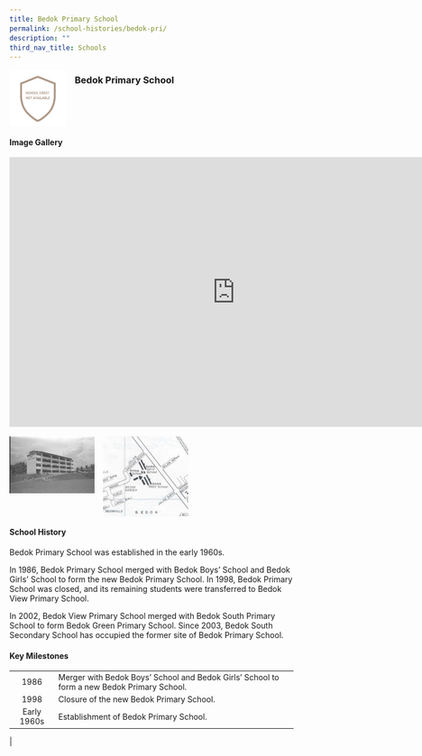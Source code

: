 ```yaml
---
title: Bedok Primary School
permalink: /school-histories/bedok-pri/
description: ""
third_nav_title: Schools
---
```

<img align="left" style="width:20%;margin-right:15px;" src="/images/bedokpri1.jpg">

### **Bedok Primary School**

<br clear="left">

#### **Image Gallery**
<iframe src="https://docs.google.com/presentation/d/e/2PACX-1vRCfUIHeRzVoc_HxpsVdsJu7tx3yAWjzUqfPFXikATDNOQ-KTGXRWP5NJRAwHX-MDi9K0_pYsjIU-SY/embed?start=false&amp;loop=true&amp;delayms=5000" frameborder="0" width="800" height="479" allowfullscreen="true"></iframe>
<p><a href="https://staging.d1yxymztqoj7qn.amplifyapp.com/images/bedokpri2.jpg">  
<img align="left" style="width:30%;margin-right:15px;" src="/images/bedokpri2.jpg">
</a></p>

<p><a href="https://staging.d1yxymztqoj7qn.amplifyapp.com/images/bedokpri3.jpg">  
<img align="left" style="width:30%;margin-right:15px;" src="/images/bedokpri3.jpg">
</a></p>

<br clear="left">

#### **School History**
Bedok Primary School was established in the early 1960s.  
  
In 1986, Bedok Primary School merged with Bedok Boys’ School and Bedok Girls’ School to form the new Bedok Primary School. In 1998, Bedok Primary School was closed, and its remaining students were transferred to Bedok View Primary School.  
  
In 2002, Bedok View Primary School merged with Bedok South Primary School to form Bedok Green Primary School. Since 2003, Bedok South Secondary School has occupied the former site of Bedok Primary School.

#### **Key Milestones**

|  |  |
|:---:|---|
| 1986 | Merger with Bedok Boys’ School and Bedok Girls’ School to form a new Bedok Primary School. |
| 1998 | Closure of the new Bedok Primary School. |
| Early 1960s | Establishment of Bedok Primary School. |
|

